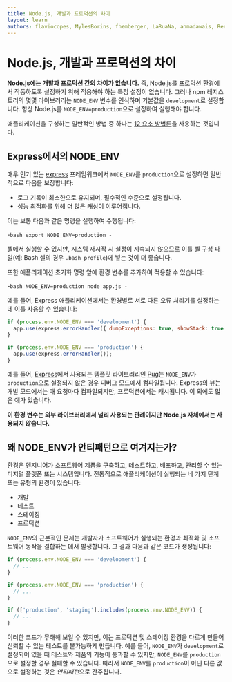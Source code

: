 ```yaml
---
title: Node.js, 개발과 프로덕션의 차이
layout: learn
authors: flaviocopes, MylesBorins, fhemberger, LaRuaNa, ahmadawais, RenanTKN, mcollina
---
```


# Node.js, 개발과 프로덕션의 차이

**Node.js에는 개발과 프로덕션 간의 차이가 없습니다.** 즉, Node.js를 프로덕션 환경에서 작동하도록 설정하기 위해 적용해야 하는 특정 설정이 없습니다. 그러나 npm 레지스트리의 몇몇 라이브러리는 `NODE_ENV` 변수를 인식하며 기본값을 `development`로 설정합니다. 항상 Node.js를 `NODE_ENV=production`으로 설정하여 실행해야 합니다.

애플리케이션을 구성하는 일반적인 방법 중 하나는 [12 요소 방법론](https://12factor.net/)을 사용하는 것입니다.

## Express에서의 NODE_ENV

매우 인기 있는 [express](https://expressjs.com/) 프레임워크에서 `NODE_ENV`를 `production`으로 설정하면 일반적으로 다음을 보장합니다:

- 로그 기록이 최소한으로 유지되며, 필수적인 수준으로 설정됩니다.
- 성능 최적화를 위해 더 많은 캐싱이 이루어집니다.

이는 보통 다음과 같은 명령을 실행하여 수행됩니다:

-`bash
export NODE_ENV=production
-`

셸에서 실행할 수 있지만, 시스템 재시작 시 설정이 지속되지 않으므로 이를 셸 구성 파일(예: Bash 셸의 경우 `.bash_profile`)에 넣는 것이 더 좋습니다.

또한 애플리케이션 초기화 명령 앞에 환경 변수를 추가하여 적용할 수 있습니다:

-`bash
NODE_ENV=production node app.js
-`

예를 들어, Express 애플리케이션에서는 환경별로 서로 다른 오류 처리기를 설정하는 데 이를 사용할 수 있습니다:

```js
if (process.env.NODE_ENV === 'development') {
  app.use(express.errorHandler({ dumpExceptions: true, showStack: true }));
}

if (process.env.NODE_ENV === 'production') {
  app.use(express.errorHandler());
}
```

예를 들어, [Express](https://expressjs.com)에서 사용되는 템플릿 라이브러리인 [Pug](https://pugjs.org)는 `NODE_ENV`가 `production`으로 설정되지 않은 경우 디버그 모드에서 컴파일됩니다. Express의 뷰는 개발 모드에서는 매 요청마다 컴파일되지만, 프로덕션에서는 캐시됩니다. 이 외에도 많은 예가 있습니다.

**이 환경 변수는 외부 라이브러리에서 널리 사용되는 관례이지만 Node.js 자체에서는 사용되지 않습니다.**

## 왜 NODE_ENV가 안티패턴으로 여겨지는가?

환경은 엔지니어가 소프트웨어 제품을 구축하고, 테스트하고, 배포하고, 관리할 수 있는 디지털 플랫폼 또는 시스템입니다. 전통적으로 애플리케이션이 실행되는 네 가지 단계 또는 유형의 환경이 있습니다:

- 개발
- 테스트
- 스테이징
- 프로덕션

`NODE_ENV`의 근본적인 문제는 개발자가 소프트웨어가 실행되는 환경과 최적화 및 소프트웨어 동작을 결합하는 데서 발생합니다. 그 결과 다음과 같은 코드가 생성됩니다:

```js
if (process.env.NODE_ENV === 'development') {
  // ...
}

if (process.env.NODE_ENV === 'production') {
  // ...
}

if (['production', 'staging'].includes(process.env.NODE_ENV)) {
  // ...
}
```

이러한 코드가 무해해 보일 수 있지만, 이는 프로덕션 및 스테이징 환경을 다르게 만들어 신뢰할 수 있는 테스트를 불가능하게 만듭니다. 예를 들어, `NODE_ENV`가 `development`로 설정되어 있을 때 테스트와 제품의 기능이 통과할 수 있지만, `NODE_ENV`를 `production`으로 설정할 경우 실패할 수 있습니다. 따라서 `NODE_ENV`를 `production`이 아닌 다른 값으로 설정하는 것은 *안티패턴*으로 간주됩니다.

